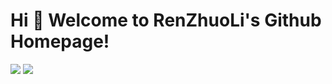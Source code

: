 # Hi 🎉 Welcome to RenZhuoLi's Github Homepage!


![](https://github-readme-stats.vercel.app/api/top-langs/?username=RRRRR0204&theme=dark&layout=compact)
![](https://activity-graph.herokuapp.com/graph?username=RRRRR0204&theme=github)


